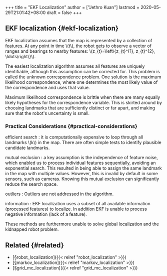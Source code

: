+++
title = "EKF Localization"
author = ["Jethro Kuan"]
lastmod = 2020-05-29T21:01:42+08:00
draft = false
+++

## EKF localization {#ekf-localization}

EKF localization assumes that the map is represented by a collection
of features. At any point in time \\(t\\), the robot gets to observe a
vector of ranges and bearings to nearby features:
\\(z\_{t}=\left\\{z\_{t}^{1}, z\_{t}^{2}, \ldots\right\\}\\).

The easiest localization algorithm assumes all features are uniquely
identifiable, although this assumption can be corrected for. This
problem is called the unknown correspondence problem. One solution is
the maximum likelihood correspondence, where one determines the most
likely value of the correspondence and uses that value.

Maximum likelihood correspondence is brittle when there are many
equally likely hypotheses for the correspondence variable. This is
skirted around by choosing landmarks that are sufficiently distinct or
far apart, and making sure that the robot's uncertainty is small.

### Practical Considerations {#practical-considerations}

efficient search
: it is computationally expensive to loop through
all landmarks \\(k\\) in the map. There are often simple tests to
identify plausible candidate landmarks.

mutual exclusion
: a key assumption is the independence of feature
noise, which enabled us to process individual features sequentially,
avoiding an exponential search. This resulted in being able to
assign the same landmark in the map with multiple values. However,
this is invalid by default in some sensors, such as cameras. Knowing
this mutual exclusion can significantly reduce the search space.

outliers
: Outliers are not addressed in the algorithm.

information
: EKF localization uses a subset of all available
information (processed features) to localize. In addition EKF is
unable to process negative information (lack of a feature).

These methods are furthermore unable to solve global localization and
the kidnapped robot problem.

## Related {#related}

- [§robot\_localization]({{< relref "robot_localization" >}})
- [§markov\_localization]({{< relref "markov_localization" >}})
- [§grid\_mc\_localization]({{< relref "grid_mc_localization" >}})

